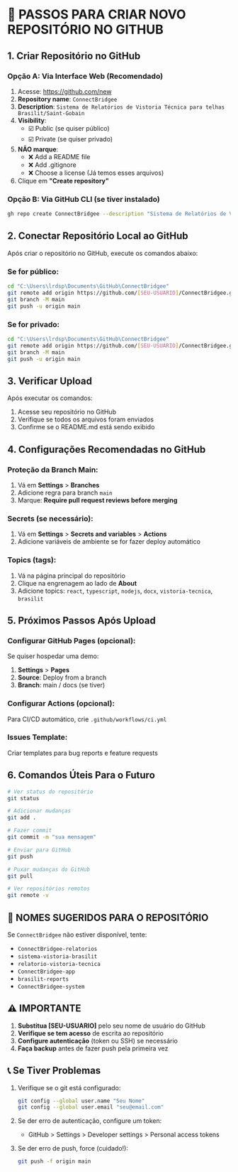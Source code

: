 # 🚀 PASSOS PARA CRIAR NOVO REPOSITÓRIO NO GITHUB

## 1. Criar Repositório no GitHub

### Opção A: Via Interface Web (Recomendado)
1. Acesse: https://github.com/new
2. **Repository name**: `ConnectBridgee`
3. **Description**: `Sistema de Relatórios de Vistoria Técnica para telhas Brasilit/Saint-Gobain`
4. **Visibility**: 
   - ☑️ Public (se quiser público)
   - ☑️ Private (se quiser privado)
5. **NÃO marque**: 
   - ❌ Add a README file
   - ❌ Add .gitignore  
   - ❌ Choose a license
   (Já temos esses arquivos)
6. Clique em **"Create repository"**

### Opção B: Via GitHub CLI (se tiver instalado)
```bash
gh repo create ConnectBridgee --description "Sistema de Relatórios de Vistoria Técnica" --public
```

## 2. Conectar Repositório Local ao GitHub

Após criar o repositório no GitHub, execute os comandos abaixo:

### Se for público:
```bash
cd "C:\Users\lrdsp\Documents\GitHub\ConnectBridgee"
git remote add origin https://github.com/[SEU-USUARIO]/ConnectBridgee.git
git branch -M main
git push -u origin main
```

### Se for privado:
```bash
cd "C:\Users\lrdsp\Documents\GitHub\ConnectBridgee"
git remote add origin https://github.com/[SEU-USUARIO]/ConnectBridgee.git
git branch -M main
git push -u origin main
```

## 3. Verificar Upload

Após executar os comandos:
1. Acesse seu repositório no GitHub
2. Verifique se todos os arquivos foram enviados
3. Confirme se o README.md está sendo exibido

## 4. Configurações Recomendadas no GitHub

### Proteção da Branch Main:
1. Vá em **Settings** > **Branches**
2. Adicione regra para branch `main`
3. Marque: **Require pull request reviews before merging**

### Secrets (se necessário):
1. Vá em **Settings** > **Secrets and variables** > **Actions**
2. Adicione variáveis de ambiente se for fazer deploy automático

### Topics (tags):
1. Vá na página principal do repositório
2. Clique na engrenagem ao lado de **About**
3. Adicione topics: `react`, `typescript`, `nodejs`, `docx`, `vistoria-tecnica`, `brasilit`

## 5. Próximos Passos Após Upload

### Configurar GitHub Pages (opcional):
Se quiser hospedar uma demo:
1. **Settings** > **Pages**
2. **Source**: Deploy from a branch
3. **Branch**: main / docs (se tiver)

### Configurar Actions (opcional):
Para CI/CD automático, crie `.github/workflows/ci.yml`

### Issues Template:
Criar templates para bug reports e feature requests

## 6. Comandos Úteis Para o Futuro

```bash
# Ver status do repositório
git status

# Adicionar mudanças
git add .

# Fazer commit
git commit -m "sua mensagem"

# Enviar para GitHub
git push

# Puxar mudanças do GitHub
git pull

# Ver repositórios remotos
git remote -v
```

## 🎯 NOMES SUGERIDOS PARA O REPOSITÓRIO

Se `ConnectBridgee` não estiver disponível, tente:
- `ConnectBridgee-relatorios`
- `sistema-vistoria-brasilit`
- `relatorio-vistoria-tecnica`
- `ConnectBridgee-app`
- `brasilit-reports`
- `ConnectBridgee-system`

## ⚠️ IMPORTANTE

1. **Substitua [SEU-USUARIO]** pelo seu nome de usuário do GitHub
2. **Verifique se tem acesso** de escrita ao repositório
3. **Configure autenticação** (token ou SSH) se necessário
4. **Faça backup** antes de fazer push pela primeira vez

## 📞 Se Tiver Problemas

1. Verifique se o git está configurado:
   ```bash
   git config --global user.name "Seu Nome"
   git config --global user.email "seu@email.com"
   ```

2. Se der erro de autenticação, configure um token:
   - GitHub > Settings > Developer settings > Personal access tokens

3. Se der erro de push, force (cuidado!):
   ```bash
   git push -f origin main
   ```
